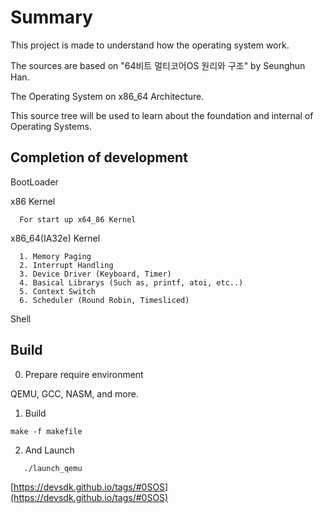 # Summary

This project is made to understand how the operating system work.
 
The sources are based on "64비트 멀티코어OS 원리와 구조" by Seunghun Han.

The Operating System on x86_64 Architecture.

This source tree will be used to learn about the foundation and internal of Operating Systems.

## Completion of development
 
  BootLoader
  
  x86 Kernel 
  ```
    For start up x64_86 Kernel
  ```
   
  x86_64(IA32e) Kernel
  ``` 
    1. Memory Paging
    2. Interrupt Handling 
    3. Device Driver (Keyboard, Timer)
    4. Basical Librarys (Such as, printf, atoi, etc..)
    5. Context Switch 
    6. Scheduler (Round Robin, Timesliced)
```
  
  Shell
  

## Build

0. Prepare require environment
  
  QEMU, GCC, NASM, and more.
  
1. Build
 ```
 make -f makefile
 ```
 
 2. And Launch
 
 ```
    ./launch_qemu
 ```
 
[https://devsdk.github.io/tags/#0SOS](https://devsdk.github.io/tags/#0SOS)
 
 
